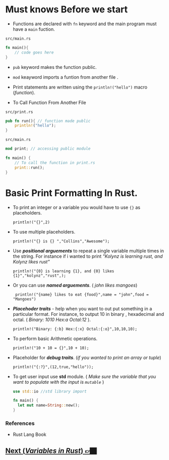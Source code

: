 # Must knows Before we start

- Functions are declared with `fn` keyword and the main program must have a `main` fuction.

`src/main.rs`

```rs
fn main(){
    // code goes here
}
```

- `pub` keyword makes the function public.
- `mod` keayword imports a funtion from another file .
- Print statements are written using the `println!("hello")` macro (_function_).

- To Call Function From Another File

`src/print.rs`

```rs
pub fn run(){ // function made public
    println!("hello");
}
```

`src/main.rs`

```rs
mod print; // accessing public module

fn main() {
    // To call the function in print.rs
    print::run();
}
```

# Basic Print Formatting In Rust.

- To print an integer or a variable you would have to use `{}` as placeholders.

  `println!("{}",2)`

- To use multiple placeholders.

  `println!("{} is {} ","Collins","Awesome");`

- Use **_positional arguements_** to repeat a single variable multiple times in the string. For instance if i wanted to print _"Kolynz is learning rust, and Kolynz likes rust"_

  `println!("{0} is learning {1}, and {0} likes {1}","kolynz","rust",);`

- Or you can use **_named arguements_**. ( _john likes mangoes_)

  ` println!("{name} likes to eat {food}",name = "john",food = "Mangoes")`

- **_Placehoder traits_** - help when you want to out put something in a particular format. For instance, to output 10 in binary , hexadecimal and octal. ( _Binary: 1010 Hex:a Octal:12_ ).

  `println!("Binary: {:b} Hex:{:x} Octal:{:o}",10,10,10);`

- To perform basic Arithmetic operations.

  `println!("10 + 10 = {}",10 + 10);`
- Placeholder for ___debug traits___. (_if you wanted to print an array or tuple_)

  `println!("{:?}",(12,true,"hello")); `

- To get user input use __std__ module. ( _Make sure the variable that you want to populate with the input is `mutable`_ )

  ```rs
  use std::io //std library import

  fn main() {
    let mut name=String::new();
  }
  ```

### References
- Rust Lang Book


## [Next (_Variables in Rust_) 👉🏿](0x2vars.md)
